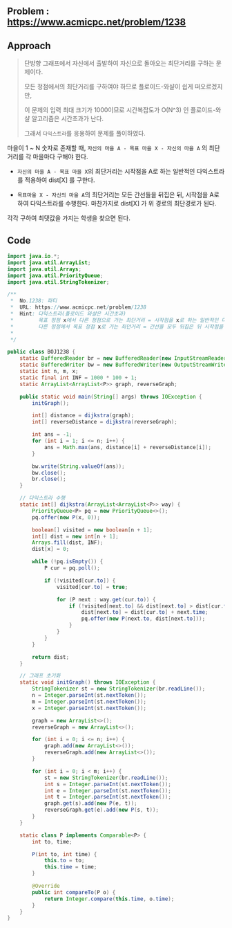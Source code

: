 ## Problem : https://www.acmicpc.net/problem/1238

## Approach

> 단방향 그래프에서 자신에서 출발하여 자신으로 돌아오는 최단거리를 구하는 문제이다.
>
> 모든 정점에서의 최단거리를 구하여야 하므로 플로이드-와샬이 쉽게 떠오르겠지만,
>
> 이 문제의 입력 최대 크기가 1000이므로 시간복잡도가 O(N^3) 인 플로이드-와샬 알고리즘은 시간초과가 난다.
>
> 그래서 `다익스트라`를 응용하여 문제를 풀이하였다.

마을이 1 ~ N 숫자로 존재할 때, `자신의 마을 A - 목표 마을 X - 자신의 마을 A` 의 최단거리를 각 마을마다 구해야 한다.

- `자신의 마을 A - 목표 마을 X`의 최단거리는 시작점을 A로 하는 일반적인 다익스트라를 적용하여 dist[X] 를 구한다.

- `목표마을 X - 자신의 마을 A`의 최단거리는 모든 간선들을 뒤집은 뒤, 시작점을 A로 하여 다익스트라를 수행한다. 마찬가지로 dist[X] 가 위 경로의 최단경로가 된다.

각각 구하여 최댓값을 가지는 학생을 찾으면 된다.

## Code

```java
import java.io.*;
import java.util.ArrayList;
import java.util.Arrays;
import java.util.PriorityQueue;
import java.util.StringTokenizer;

/**
 *  No.1238: 파티
 *  URL: https://www.acmicpc.net/problem/1238
 *  Hint: 다익스트라(플로이드 와샬은 시간초과)
 *        목표 정점 x에서 다른 정점으로 가는 최단거리 = 시작점을 x로 하는 일반적인 다익스트라
 *        다른 정점에서 목표 정점 x로 가는 최던거리 = 간선을 모두 뒤집은 뒤 시작점을 x로 하는 다익스트라
 *
 */

public class BOJ1238 {
    static BufferedReader br = new BufferedReader(new InputStreamReader(System.in));
    static BufferedWriter bw = new BufferedWriter(new OutputStreamWriter(System.out));
    static int n, m, x;
    static final int INF = 1000 * 100 + 1;
    static ArrayList<ArrayList<P>> graph, reverseGraph;

    public static void main(String[] args) throws IOException {
        initGraph();

        int[] distance = dijkstra(graph);
        int[] reverseDistance = dijkstra(reverseGraph);

        int ans = -1;
        for (int i = 1; i <= n; i++) {
            ans = Math.max(ans, distance[i] + reverseDistance[i]);
        }

        bw.write(String.valueOf(ans));
        bw.close();
        br.close();
    }

    // 다익스트라 수행
    static int[] dijkstra(ArrayList<ArrayList<P>> way) {
        PriorityQueue<P> pq = new PriorityQueue<>();
        pq.offer(new P(x, 0));

        boolean[] visited = new boolean[n + 1];
        int[] dist = new int[n + 1];
        Arrays.fill(dist, INF);
        dist[x] = 0;

        while (!pq.isEmpty()) {
            P cur = pq.poll();

            if (!visited[cur.to]) {
                visited[cur.to] = true;

                for (P next : way.get(cur.to)) {
                    if (!visited[next.to] && dist[next.to] > dist[cur.to] + next.time) {
                        dist[next.to] = dist[cur.to] + next.time;
                        pq.offer(new P(next.to, dist[next.to]));
                    }
                }
            }
        }

        return dist;
    }

    // 그래프 초기화
    static void initGraph() throws IOException {
        StringTokenizer st = new StringTokenizer(br.readLine());
        n = Integer.parseInt(st.nextToken());
        m = Integer.parseInt(st.nextToken());
        x = Integer.parseInt(st.nextToken());

        graph = new ArrayList<>();
        reverseGraph = new ArrayList<>();

        for (int i = 0; i <= n; i++) {
            graph.add(new ArrayList<>());
            reverseGraph.add(new ArrayList<>());
        }

        for (int i = 0; i < m; i++) {
            st = new StringTokenizer(br.readLine());
            int s = Integer.parseInt(st.nextToken());
            int e = Integer.parseInt(st.nextToken());
            int t = Integer.parseInt(st.nextToken());
            graph.get(s).add(new P(e, t));
            reverseGraph.get(e).add(new P(s, t));
        }
    }

    static class P implements Comparable<P> {
        int to, time;

        P(int to, int time) {
            this.to = to;
            this.time = time;
        }

        @Override
        public int compareTo(P o) {
            return Integer.compare(this.time, o.time);
        }
    }
}
```

